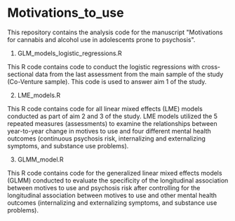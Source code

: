 # Motivations_to_use

This repository contains the analysis code for the manuscript "Motivations for cannabis and alcohol use in adolescents prone to psychosis".

1. GLM_models_logistic_regressions.R

This R code contains code to conduct the logistic regressions with cross-sectional data from the last assessment from the main sample of the study (Co-Venture sample). This code is used to answer aim 1 of the study.

2. LME_models.R

This R code contains code for all linear mixed effects (LME) models conducted as part of aim 2 and 3 of the study. LME models utilized the 5 repeated measures (assessments) to examine the relationships between year-to-year change in motives to use and four different mental health outcomes (continuous psychosis risk, internalizing and externalizing symptoms, and substance use problems). 

3. GLMM_model.R

This R code contains code for the generalized linear mixed effects models (GLMM) conducted to evaluate the specificity of the longitudinal association between motives to use and psychosis risk after controlling for the longitudinal association between motives to use and other mental health outcomes (internalizing and externalizing symptoms, and substance use problems). 
